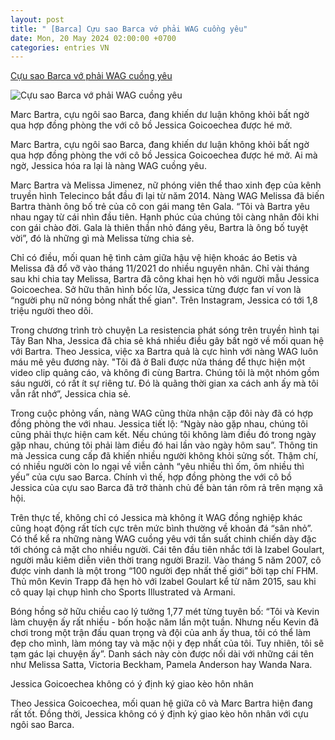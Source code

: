 ```yaml
---
layout: post
title: " [Barca] Cựu sao Barca vớ phải WAG cuồng yêu"
date: Mon, 20 May 2024 02:00:00 +0700
categories: entries VN
---
```

[Cựu sao Barca vớ phải WAG cuồng yêu](https://bongdaplus.vn/hau-truong-bong-da/cuu-sao-barca-vo-phai-wag-cuong-yeu-4319252405.html)

![Cựu sao Barca vớ phải WAG cuồng yêu](https://cdn.bongdaplus.vn/Assets/Media/2024/05/19/98/anh-hop-dong-1.jpg)

Marc Bartra, cựu ngôi sao Barca, đang khiến dư luận không khỏi bất ngờ qua hợp đồng phòng the với cô bồ Jessica Goicoechea được hé mở.

Marc Bartra, cựu ngôi sao Barca, đang khiến dư luận không khỏi bất ngờ qua hợp đồng phòng the với cô bồ Jessica Goicoechea được hé mở. Ai mà ngờ, Jessica hóa ra lại là nàng WAG cuồng yêu.

Marc Bartra và Melissa Jimenez, nữ phóng viên thể thao xinh đẹp của kênh truyền hình Telecinco bắt đầu đi lại từ năm 2014. Nàng WAG Melissa đã biến Bartra thành ông bố trẻ của cô con gái mang tên Gala. “Tôi và Bartra yêu nhau ngay từ cái nhìn đầu tiên. Hạnh phúc của chúng tôi càng nhân đôi khi con gái chào đời. Gala là thiên thần nhỏ đáng yêu, Bartra là ông bố tuyệt vời”, đó là những gì mà Melissa từng chia sẻ.

Chỉ có điều, mối quan hệ tình cảm giữa hậu vệ hiện khoác áo Betis và Melissa đã đổ vỡ vào tháng 11/2021 do nhiều nguyên nhân. Chỉ vài tháng sau khi chia tay Melissa, Bartra đã công khai hẹn hò với người mẫu Jessica Goicoechea. Sở hữu thân hình bốc lửa, Jessica từng được fan ví von là “người phụ nữ nóng bỏng nhất thế gian". Trên Instagram, Jessica có tới 1,8 triệu người theo dõi.

Trong chương trình trò chuyện La resistencia phát sóng trên truyền hình tại Tây Ban Nha, Jessica đã chia sẻ khá nhiều điều gây bất ngờ về mối quan hệ với Bartra. Theo Jessica, việc xa Bartra quả là cực hình với nàng WAG luôn máu mê yêu đương này. "Tôi đã ở Bali được nửa tháng để thực hiện một video clip quảng cáo, và không đi cùng Bartra. Chúng tôi là một nhóm gồm sáu người, có rất ít sự riêng tư. Đó là quãng thời gian xa cách anh ấy mà tôi vẫn rất nhớ”, Jessica chia sẻ.

Trong cuộc phỏng vấn, nàng WAG cũng thừa nhận cặp đôi này đã có hợp đồng phòng the với nhau. Jessica tiết lộ: “Ngày nào gặp nhau, chúng tôi cũng phải thực hiện cam kết. Nếu chúng tôi không làm điều đó trong ngày gặp nhau, chúng tôi phải làm điều đó hai lần vào ngày hôm sau”. Thông tin mà Jessica cung cấp đã khiến nhiều người không khỏi sửng sốt. Thậm chí, có nhiều người còn lo ngại về viễn cảnh “yêu nhiều thì ốm, ôm nhiều thì yếu” của cựu sao Barca. Chính vì thế, hợp đồng phòng the với cô bồ Jessica của cựu sao Barca đã trở thành chủ đề bàn tán rôm rả trên mạng xã hội.

Trên thực tế, không chỉ có Jessica mà không ít WAG đồng nghiệp khác cũng hoạt động rất tích cực trên mức bình thường về khoản đá “sân nhỏ”. Có thể kể ra những nàng WAG cuồng yêu với tần suất chinh chiến dày đặc tới chóng cả mặt cho nhiều người. Cái tên đầu tiên nhắc tới là Izabel Goulart, người mẫu kiêm diễn viên thời trang người Brazil. Vào tháng 5 năm 2007, cô được vinh danh là một trong “100 người đẹp nhất thế giới” bởi tạp chí FHM. Thủ môn Kevin Trapp đã hẹn hò với Izabel Goulart kể từ năm 2015, sau khi cô quay lại chụp hình cho Sports Illustrated và Armani.

Bóng hồng sở hữu chiều cao lý tưởng 1,77 mét từng tuyên bố: “Tôi và Kevin làm chuyện ấy rất nhiều - bốn hoặc năm lần một tuần. Nhưng nếu Kevin đã chơi trong một trận đấu quan trọng và đội của anh ấy thua, tôi có thể làm đẹp cho mình, làm móng tay và mặc nội y đẹp nhất của tôi. Tuy nhiên, tôi sẽ tạm gác lại chuyện ấy”. Danh sách này còn được nối dài với những cái tên như Melissa Satta, Victoria Beckham, Pamela Anderson hay Wanda Nara.

Jessica Goicoechea không có ý định ký giao kèo hôn nhân

Theo Jessica Goicoechea, mối quan hệ giữa cô và Marc Bartra hiện đang rất tốt. Đồng thời, Jessica không có ý định ký giao kèo hôn nhân với cựu ngôi sao Barca.

